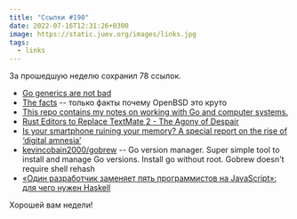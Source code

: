 ```yaml
---
title: "Ссылки #190"
date: 2022-07-16T12:31:26+0300
image: https://static.juev.org/images/links.jpg
tags: 
  - links
---
```


За прошедшую неделю сохранил 78 ссылок.

* [Go generics are not bad](https://lemire.me/blog/2022/07/08/go-generics-are-not-bad/)
* [The facts](https://why-openbsd.rocks/fact/) -- только факты почему OpenBSD это круто
* [This repo contains my notes on working with Go and computer systems.](https://github.com/betty200744/ultimate-go)
* [Rust Editors to Replace TextMate 2 - The Agony of Despair](http://fuzzyblog.io/blog/rust/2022/07/08/rust-alternatives-to-textmate-2-the-agony-of-despair.html)
* [Is your smartphone ruining your memory? A special report on the rise of ‘digital amnesia’](https://www.theguardian.com/global/2022/jul/03/is-your-smartphone-ruining-your-memory-the-rise-of-digital-amenesia)
* [kevincobain2000/gobrew](https://github.com/kevincobain2000/gobrew) -- Go version manager. Super simple tool to install and manage Go versions. Install go without root. Gobrew doesn't require shell rehash
* [«Один разработчик заменяет пять программистов на JavaScript»: для чего нужен Haskell](https://skillbox.ru/media/code/odin-razrabotchik-zamenyaet-pyat-programmistov-na-javascript-dlya-chego-nuzhen-haskell/)

Хорошей вам недели!
